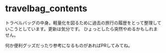 # travelbag_contents
トラベルバッグの中身。軽量化を図るために過去の旅行の履歴をとって整理していこうとしています。更新は気分です。
ひょっとしたら突然やめるかもしれません。

何か便利グッズだったり参考になるものがあればPRしてみてね。
